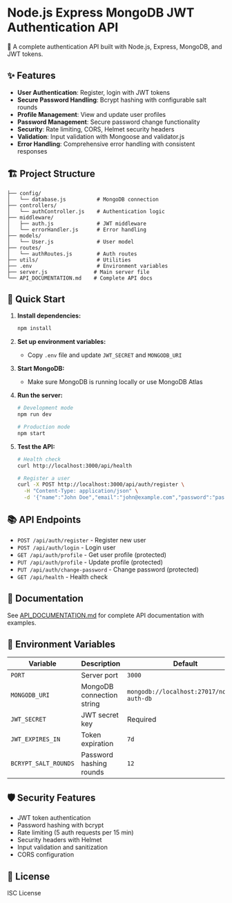 # Node.js Express MongoDB JWT Authentication API

🚀 A complete authentication API built with Node.js, Express, MongoDB, and JWT tokens.

## ✨ Features

- **User Authentication**: Register, login with JWT tokens
- **Secure Password Handling**: Bcrypt hashing with configurable salt rounds
- **Profile Management**: View and update user profiles
- **Password Management**: Secure password change functionality
- **Security**: Rate limiting, CORS, Helmet security headers
- **Validation**: Input validation with Mongoose and validator.js
- **Error Handling**: Comprehensive error handling with consistent responses

## 🏗️ Project Structure

```
├── config/
│   └── database.js          # MongoDB connection
├── controllers/
│   └── authController.js    # Authentication logic
├── middleware/
│   ├── auth.js              # JWT middleware
│   └── errorHandler.js      # Error handling
├── models/
│   └── User.js              # User model
├── routes/
│   └── authRoutes.js        # Auth routes
├── utils/                   # Utilities
├── .env                     # Environment variables
├── server.js               # Main server file
└── API_DOCUMENTATION.md    # Complete API docs
```

## 🚀 Quick Start

1. **Install dependencies:**
   ```bash
   npm install
   ```

2. **Set up environment variables:**
   - Copy `.env` file and update `JWT_SECRET` and `MONGODB_URI`

3. **Start MongoDB:**
   - Make sure MongoDB is running locally or use MongoDB Atlas

4. **Run the server:**
   ```bash
   # Development mode
   npm run dev
   
   # Production mode
   npm start
   ```

5. **Test the API:**
   ```bash
   # Health check
   curl http://localhost:3000/api/health
   
   # Register a user
   curl -X POST http://localhost:3000/api/auth/register \
     -H "Content-Type: application/json" \
     -d '{"name":"John Doe","email":"john@example.com","password":"password123"}'
   ```

## 📚 API Endpoints

- `POST /api/auth/register` - Register new user
- `POST /api/auth/login` - Login user
- `GET /api/auth/profile` - Get user profile (protected)
- `PUT /api/auth/profile` - Update profile (protected)
- `PUT /api/auth/change-password` - Change password (protected)
- `GET /api/health` - Health check

## 📖 Documentation

See [API_DOCUMENTATION.md](API_DOCUMENTATION.md) for complete API documentation with examples.

## 🔧 Environment Variables

| Variable | Description | Default |
|----------|-------------|---------|
| `PORT` | Server port | `3000` |
| `MONGODB_URI` | MongoDB connection string | `mongodb://localhost:27017/nodejs-auth-db` |
| `JWT_SECRET` | JWT secret key | Required |
| `JWT_EXPIRES_IN` | Token expiration | `7d` |
| `BCRYPT_SALT_ROUNDS` | Password hashing rounds | `12` |

## 🛡️ Security Features

- JWT token authentication
- Password hashing with bcrypt
- Rate limiting (5 auth requests per 15 min)
- Security headers with Helmet
- Input validation and sanitization
- CORS configuration

## 📝 License

ISC License